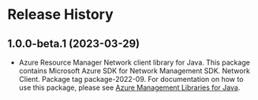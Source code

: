 # Release History

## 1.0.0-beta.1 (2023-03-29)

- Azure Resource Manager Network client library for Java. This package contains Microsoft Azure SDK for Network Management SDK. Network Client. Package tag package-2022-09. For documentation on how to use this package, please see [Azure Management Libraries for Java](https://aka.ms/azsdk/java/mgmt).
